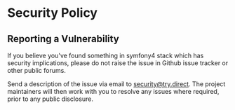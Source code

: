 # Security Policy

## Reporting a Vulnerability
If you believe you've found something in symfony4 stack which has security implications, 
please do not raise the issue in Github issue tracker or other public forums.

Send a description of the issue via email to security@try.direct. 
The project maintainers will then work with you to resolve any issues where required, prior to any public disclosure.

